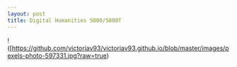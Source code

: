 ```yaml
---
layout: post
title: Digital Humanities 5000/5800T
---
```



!([https://github.com/victoriav93/victoriav93.github.io/blob/master/images/pexels-photo-597331.jpg?raw=true)
